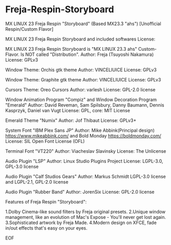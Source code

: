 # Freja-Respin-Storyboard
MX LINUX 23 Freja Respin "Storyboard" (Based MX23.3 "ahs") [Unofficial Respin/Custom Flavor]

MX LINUX 23 Freja Respin Storyboard and included softwares License:

MX LINUX 23 Freja Respin Storyboard is "MX LINUX 23.3 ahs" Custom-Flavor.
Is NOT called "Distribution".
Author: Freja (Tsuyoshi Nakamura)
License: GPLv3

Window Theme: Orchis gtk theme
Author: VINCELIUICE
License: GPLv3

Window Theme: Graphite gtk theme
Author: VINCELIUICE
License: GPLv3

Cursors Theme: Oreo Cursors
Author: varlesh
License: GPL-2.0 license

Window Animation Program "Compiz" and Window Decoration Program "Emerald"
Author: David Reveman, Sam Spilsbury, Danny Baumann, Dennis Kasprzyk, Daniel van Vugt
License: GPL, core: MIT License

Emerald Theme "Numix"
Author: Jof Thibaut
License: GPLv3+

System Font "IBM Plex Sans JP"
Author: Mike Abbink(Principal design) https://www.mikeabbink.com/ and Bold Monday https://boldmonday.com/
License: SIL Open Font License (OFL)

Terminal Font "VT220"
Author: Viacheslav Slavinsky
License: The Unlicense

Audio Plugin "LSP"
Author: Linux Studio Plugins Project
License: LGPL-3.0, GPL-3.0 license

Audio Plugin "Calf Studios Gears"
Author: Markus Schmidt
LGPL-3.0 license and LGPL-2.1, GPL-2.0 license

Audio Plugin "Rubber Band"
Author: JorenSix 
License: GPL-2.0 license 

Features of Freja Respin "Storyboard":

1.Dolby Cinema-like sound filters by Freja original presets.
2.Unique window management, like an evolution of Mac's Expose - You'll never get lost again.
3.Sophisticated artwork by Freja Made.
4.Modern design on XFCE, fade in/out effects that's easy on your eyes.

EOF
